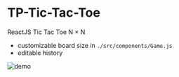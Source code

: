 # TP-Tic-Tac-Toe
ReactJS Tic Tac Toe N × N

- customizable board size in `./src/components/Game.js`
- editable history

![demo](https://cdn.discordapp.com/attachments/1131928028927229964/1138830575579443221/tp.gif)

